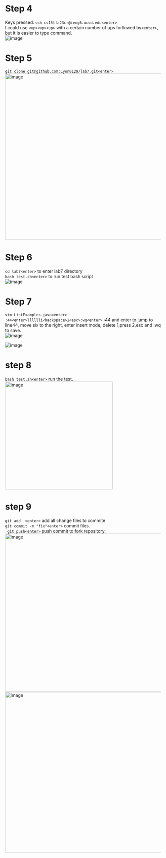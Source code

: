 
# Step 4
Keys pressed: ```ssh cs15lfa23cr@ieng6.ucsd.edu<enter>```  
I could use ```<up><up><up>``` with a certain number of ups forllowed by```<enter>```, but it is easier to type command.  
![image](https://github.com/Lyon0129/cse15l-lab-reports/assets/130290363/a730bb27-2fce-4850-8a70-8f4a4f1646b1)

# Step 5
```git clone git@github.com:Lyon0129/lab7.git<enter> ```  
<img width="537" alt="image" src="https://github.com/Lyon0129/cse15l-lab-reports/assets/130290363/156220f7-9c0f-4da4-ba04-7fd1afcfd22c">


# Step 6
```cd lab7<enter>``` to enter lab7 directory  
```bash test.sh<enter>``` to run test bash script  
![image](https://github.com/Lyon0129/cse15l-lab-reports/assets/130290363/ac9fc006-40b5-4623-a093-520c768637eb)

# Step 7
```vim ListExamples.java<enter>```  
```:44<enter>lllllli<backspace>2<esc>:wq<enter>```  :44 and enter to jump to line44, move six to the right, enter insert mode, delete 1,press 2,esc and :wq to save.  
![image](https://github.com/Lyon0129/cse15l-lab-reports/assets/130290363/281b8563-6ec5-4af1-b9ae-ea7a556de1a2)

![image](https://github.com/Lyon0129/cse15l-lab-reports/assets/130290363/682c37d2-23c9-4684-a8f7-ac047f06e707)

# step 8  
```bash test.sh<enter>```  run the test.  
<img width="348" alt="image" src="https://github.com/Lyon0129/cse15l-lab-reports/assets/130290363/a7d36200-864a-4a16-9fca-fb2ecf542ff2">

# step 9
```git add .<enter>```  add all change files to commite.  
```git commit -m "fix"<enter>``` commit files.  
``` git push<enter>```  push commit to fork repository.  
<img width="511" alt="image" src="https://github.com/Lyon0129/cse15l-lab-reports/assets/130290363/e5502446-8409-43d8-b5c2-a2bd8ac7ffb1">
<img width="519" alt="image" src="https://github.com/Lyon0129/cse15l-lab-reports/assets/130290363/f18a8457-9235-492d-bc52-0e4fec87a059">



